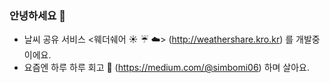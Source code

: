 

### 안녕하세요 :wave:
- 날씨 공유 서비스 <웨더쉐어 :sunny: :umbrella: :cloud:> (http://weathershare.kro.kr) 를 개발중이에요.
- 요즘엔 하루 하루 회고 :memo: (https://medium.com/@simbomi06) 하며 살아요.

<br/>
